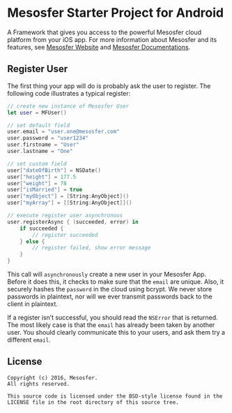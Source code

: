 # Mesosfer Starter Project for Android #


A Framework that gives you access to the powerful Mesosfer cloud platform from your iOS app. 
For more information about Mesosfer and its features, see [Mesosfer Website][mesosfer.com] and [Mesosfer Documentations][docs].

## Register User
The first thing your app will do is probably ask the user to register. The following code illustrates a typical register:

```swift
// create new instance of Mesosfer User
let user = MFUser()

// set default field
user.email = "user.one@mesosfer.com"
user.password = "user1234"
user.firstname = "User"
user.lastname = "One"

// set custom field
user["dateOfBirth"] = NSDate()
user["height"] = 177.5
user["weight"] = 78
user["isMarried"] = true
user["myObject"] = [String:AnyObject]()
user["myArray"] = [[String:AnyObject]]()

// execute register user asynchronous
user.registerAsync { (succeeded, error) in
    if succeeded {
        // register succeeded
    } else {
        // register failed, show error message
    }
}
```

This call will `asynchronously` create a new user in your Mesosfer App. Before it does this, it checks to make sure that the `email` are unique. Also, it securely hashes the `password` in the cloud using bcrypt. We never store passwords in plaintext, nor will we ever transmit passwords back to the client in plaintext.

If a register isn’t successful, you should read the `NSError` that is returned. The most likely case is that the `email` has already been taken by another user. You should clearly communicate this to your users, and ask them try a different `email`.

## License
    Copyright (c) 2016, Mesosfer.
    All rights reserved.

    This source code is licensed under the BSD-style license found in the
    LICENSE file in the root directory of this source tree.

[mesosfer.com]:https://mesosfer.com
[docs]:https://docs.mesosfer.com/
[cloud]:https://cloud.mesosfer.com/
[framework]:https://github.com/mesosfer/Mesosfer-Android/releases/latest